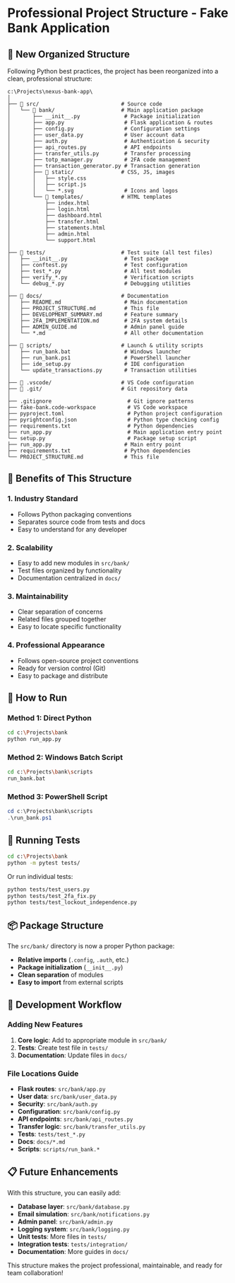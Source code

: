 # Professional Project Structure - Fake Bank Application

## 📁 New Organized Structure

Following Python best practices, the project has been reorganized into a clean, professional structure:

```
c:\Projects\nexus-bank-app\
│
├── 📁 src/                          # Source code
│   └── 📁 bank/                     # Main application package
│       ├── __init__.py              # Package initialization
│       ├── app.py                   # Flask application & routes
│       ├── config.py                # Configuration settings
│       ├── user_data.py             # User account data
│       ├── auth.py                  # Authentication & security
│       ├── api_routes.py            # API endpoints
│       ├── transfer_utils.py        # Transfer processing
│       ├── totp_manager.py          # 2FA code management
│       ├── transaction_generator.py # Transaction generation
│       ├── 📁 static/               # CSS, JS, images
│       │   ├── style.css
│       │   ├── script.js
│       │   └── *.svg                # Icons and logos
│       └── 📁 templates/            # HTML templates
│           ├── index.html
│           ├── login.html
│           ├── dashboard.html
│           ├── transfer.html
│           ├── statements.html
│           ├── admin.html
│           └── support.html
│
├── 📁 tests/                        # Test suite (all test files)
│   ├── __init__.py                  # Test package
│   ├── conftest.py                  # Test configuration
│   ├── test_*.py                    # All test modules
│   ├── verify_*.py                  # Verification scripts
│   └── debug_*.py                   # Debugging utilities
│
├── 📁 docs/                         # Documentation
│   ├── README.md                    # Main documentation
│   ├── PROJECT_STRUCTURE.md         # This file
│   ├── DEVELOPMENT_SUMMARY.md       # Feature summary
│   ├── 2FA_IMPLEMENTATION.md        # 2FA system details
│   ├── ADMIN_GUIDE.md               # Admin panel guide
│   └── *.md                         # All other documentation
│
├── 📁 scripts/                      # Launch & utility scripts
│   ├── run_bank.bat                 # Windows launcher
│   ├── run_bank.ps1                 # PowerShell launcher
│   ├── ide_setup.py                 # IDE configuration
│   └── update_transactions.py       # Transaction utilities
│
├── 📁 .vscode/                      # VS Code configuration
├── 📁 .git/                         # Git repository data
│
├── .gitignore                        # Git ignore patterns
├── fake-bank.code-workspace          # VS Code workspace
├── pyproject.toml                    # Python project configuration
├── pyrightconfig.json                # Python type checking config
├── requirements.txt                  # Python dependencies
├── run_app.py                        # Main application entry point
└── setup.py                          # Package setup script
├── run_app.py                       # Main entry point
├── requirements.txt                 # Python dependencies
└── PROJECT_STRUCTURE.md             # This file
```

## 🎯 Benefits of This Structure

### 1. **Industry Standard**
- Follows Python packaging conventions
- Separates source code from tests and docs
- Easy to understand for any developer

### 2. **Scalability**
- Easy to add new modules in `src/bank/`
- Test files organized by functionality
- Documentation centralized in `docs/`

### 3. **Maintainability**
- Clear separation of concerns
- Related files grouped together
- Easy to locate specific functionality

### 4. **Professional Appearance**
- Follows open-source project conventions
- Ready for version control (Git)
- Easy to package and distribute

## 🚀 How to Run

### Method 1: Direct Python
```bash
cd c:\Projects\bank
python run_app.py
```

### Method 2: Windows Batch Script
```bash
cd c:\Projects\bank\scripts
run_bank.bat
```

### Method 3: PowerShell Script
```powershell
cd c:\Projects\bank\scripts
.\run_bank.ps1
```

## 🧪 Running Tests

```bash
cd c:\Projects\bank
python -m pytest tests/
```

Or run individual tests:
```bash
python tests/test_users.py
python tests/test_2fa_fix.py
python tests/test_lockout_independence.py
```

## 📦 Package Structure

The `src/bank/` directory is now a proper Python package:

- **Relative imports** (`.config`, `.auth`, etc.)
- **Package initialization** (`__init__.py`)
- **Clean separation** of modules
- **Easy to import** from external scripts

## 🔧 Development Workflow

### Adding New Features
1. **Core logic**: Add to appropriate module in `src/bank/`
2. **Tests**: Create test file in `tests/`
3. **Documentation**: Update files in `docs/`

### File Locations Guide
- **Flask routes**: `src/bank/app.py`
- **User data**: `src/bank/user_data.py`
- **Security**: `src/bank/auth.py`
- **Configuration**: `src/bank/config.py`
- **API endpoints**: `src/bank/api_routes.py`
- **Transfer logic**: `src/bank/transfer_utils.py`
- **Tests**: `tests/test_*.py`
- **Docs**: `docs/*.md`
- **Scripts**: `scripts/run_bank.*`

## 📋 Future Enhancements

With this structure, you can easily add:

- **Database layer**: `src/bank/database.py`
- **Email simulation**: `src/bank/notifications.py`
- **Admin panel**: `src/bank/admin.py`
- **Logging system**: `src/bank/logging.py`
- **Unit tests**: More files in `tests/`
- **Integration tests**: `tests/integration/`
- **Documentation**: More guides in `docs/`

This structure makes the project professional, maintainable, and ready for team collaboration!
